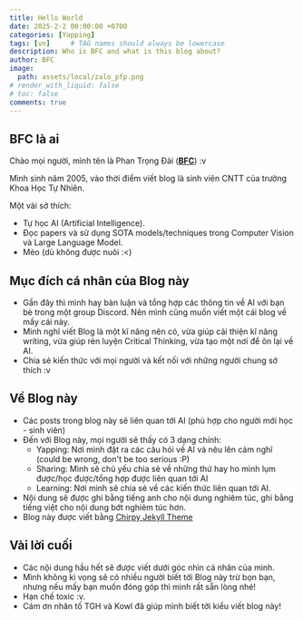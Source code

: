```yaml
---
title: Hello World
date: 2025-2-2 00:00:00 +0700
categories: [Yapping]
tags: [vn]     # TAG names should always be lowercase
description: Who is BFC and what is this blog about?
author: BFC
image:
  path: assets/local/zalo_pfp.png
# render_with_liquid: false
# toc: false
comments: true
---
```


## BFC là ai
Chào mọi người, mình tên là Phan Trọng Đài ([**BFC**](https://github.com/BFCmath)) :v 

Mình sinh năm 2005, vào thời điểm viết blog là sinh viên CNTT của trường Khoa Học Tự Nhiên. 

Một vài sở thích:
+ Tự học AI (Artificial Intelligence).
+ Đọc papers và sử dụng SOTA models/techniques trong Computer Vision và Large Language Model.
+ Mèo (dù không được nuôi :<)

## Mục đích cá nhân của Blog này

+ Gần đây thì mình hay bàn luận và tổng hợp các thông tin về AI với bạn bè trong một group Discord. Nên mình cũng muốn viết một cái blog về mấy cái này.
+ Mình nghĩ viết Blog là một kĩ năng nên có, vừa giúp cải thiện kĩ năng writing, vừa giúp rèn luyện Critical Thinking, vừa tạo một nơi để ôn lại về AI.
+ Chia sẻ kiến thức với mọi người và kết nối với những người chung sở thích :v 

## Về Blog này
+ Các posts trong blog này sẽ liên quan tới AI (phù hợp cho người mới học - sinh viên)
+ Đến với Blog này, mọi người sẽ thấy có 3 dạng chính: 
    + Yapping: Nơi mình đặt ra các câu hỏi về AI và nêu lên cảm nghĩ (could be wrong, don't be too serious :P)
    + Sharing: Mình sẽ chủ yếu chia sẻ về những thứ hay ho mình lụm được/học được/tổng hợp được liên quan tới AI
    + Learning: Nơi mình sẽ chia sẻ về các kiến thức liên quan tới AI. 
+ Nội dung sẽ được ghi bằng tiếng anh cho nội dung nghiêm túc, ghi bằng tiếng việt cho nội dung bớt nghiêm túc hơn.
+ Blog này được viết bằng [Chirpy Jekyll Theme](https://github.com/cotes2020/jekyll-theme-chirpy)

## Vài lời cuối
+ Các nội dung hầu hết sẽ được viết dưới góc nhìn cá nhân của mình.
+ Mình không kì vọng sẽ có nhiều người biết tới Blog này trừ bọn bạn, nhưng nếu mấy bạn muốn đóng góp thì mình rất sẵn lòng nhé!
+ Hạn chế toxic :v.
+ Cám ơn nhân tố TGH và Kowl đã giúp mình biết tới kiểu viết blog này!


